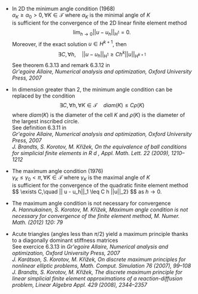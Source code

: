 - In 2D the minimum angle condition (1968)  
  $\alpha_K\geq\alpha_0>0,\,\forall K\in \mathcal{T}$ where $\alpha_K$ is the minimal angle of $K$  
  is sufficient for the convergence of the 2D linear finite element method
  $$
  \lim_{h\to 0} || u - u_h||_{H^1} =0.
  $$ 
  Moreover, if the exact solution $u\in H^{k+1}$, then
  $$
  \exists C,\forall h,\quad || u - u_h||_{H^1}\geq C h^k || u ||_{H^{k+1}}
  $$
  See theorem 6.3.13 and remark 6.3.12 in  
  *Gr\'egoire Allaire, Numerical analysis and optimization, Oxford University Press, 2007*

- In dimension greater than 2, the minimum angle condition can be replaced by the condition
  $$
  \exists C,\forall h,\forall K\in\mathcal{T}\quad diam(K)\leq C \rho(K)
  $$
  where $diam(K)$ is the diameter of the cell $K$ and $\rho(K)$ is the diameter of the largest inscribed circle.  
  See definition 6.3.11 in  
  *Gr\'egoire Allaire, Numerical analysis and optimization, Oxford University Press, 2007*  
  *J. Brandts, S. Korotov, M. Křı́žek, On the equivalence of ball conditions for simplicial finite elements in R d , Appl. Math. Lett. 22 (2009), 1210–1212*

- The maximum angle condition (1976)  
  $\gamma_K\leq\gamma_0<\pi,\,\forall K\in \mathcal{T}$ where $\gamma_K$ is the maximal angle of $K$  
  is sufficient for the convergence of the quadratic finite element method
  $$
  \exists C,\quad || u - u_h||_1 \leq C h ||u||_2}
  $$ 
  as $h\to 0$.

- The maximum angle condition is not necessary for convergence  
  *A. Hannukainen, S. Korotov, M. Křı́žek, Maximum angle condition is not necessary for convergence of the finite element method,  M. Numer. Math. (2012) 120: 79*

- Acute triangles (angles less than $\pi/2$) yield a maximum principle thanks to a diagonally dominant stiffness matrices  
  See exercice 6.3.13 in
  *Gr\'egoire Allaire, Numerical analysis and optimization, Oxford University Press, 2007*  
  *J. Karátson, S. Korotov, M. Křı́žek, On discrete maximum principles for nonlinear elliptic problems, Math. Comput. Simulation 76 (2007), 99–108*  
  *J. Brandts, S. Korotov, M. Křı́žek, The discrete maximum principle for linear simplicial finite element approximations of a reaction-diffusion problem, Linear Algebra Appl. 429 (2008), 2344–2357*
